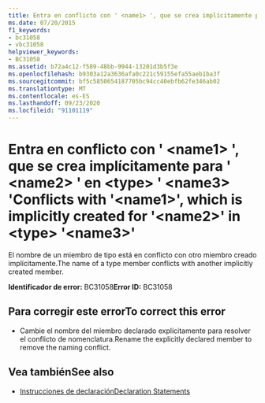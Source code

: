 ```yaml
---
title: Entra en conflicto con ' <name1> ', que se crea implícitamente para ' <name2> ' en <type> ' <name3> '
ms.date: 07/20/2015
f1_keywords:
- bc31058
- vbc31058
helpviewer_keywords:
- BC31058
ms.assetid: b72a4c12-f589-48bb-9944-13201d3b5f3e
ms.openlocfilehash: b9303a12a3636afa0c221c59155efa55aeb1ba3f
ms.sourcegitcommit: bf5c5850654187705bc94cc40ebfb62fe346ab02
ms.translationtype: MT
ms.contentlocale: es-ES
ms.lasthandoff: 09/23/2020
ms.locfileid: "91101119"
---
```

# <a name="conflicts-with-name1-which-is-implicitly-created-for-name2-in-type-name3"></a><span data-ttu-id="75335-102">Entra en conflicto con ' \<name1> ', que se crea implícitamente para ' \<name2> ' en \<type> ' \<name3> '</span><span class="sxs-lookup"><span data-stu-id="75335-102">Conflicts with '\<name1>', which is implicitly created for '\<name2>' in \<type> '\<name3>'</span></span>

<span data-ttu-id="75335-103">El nombre de un miembro de tipo está en conflicto con otro miembro creado implícitamente.</span><span class="sxs-lookup"><span data-stu-id="75335-103">The name of a type member conflicts with another implicitly created member.</span></span>  
  
 <span data-ttu-id="75335-104">**Identificador de error:** BC31058</span><span class="sxs-lookup"><span data-stu-id="75335-104">**Error ID:** BC31058</span></span>  
  
## <a name="to-correct-this-error"></a><span data-ttu-id="75335-105">Para corregir este error</span><span class="sxs-lookup"><span data-stu-id="75335-105">To correct this error</span></span>  
  
- <span data-ttu-id="75335-106">Cambie el nombre del miembro declarado explícitamente para resolver el conflicto de nomenclatura.</span><span class="sxs-lookup"><span data-stu-id="75335-106">Rename the explicitly declared member to remove the naming conflict.</span></span>  
  
## <a name="see-also"></a><span data-ttu-id="75335-107">Vea también</span><span class="sxs-lookup"><span data-stu-id="75335-107">See also</span></span>

- [<span data-ttu-id="75335-108">Instrucciones de declaración</span><span class="sxs-lookup"><span data-stu-id="75335-108">Declaration Statements</span></span>](../programming-guide/language-features/statements.md#declaration-statements)
